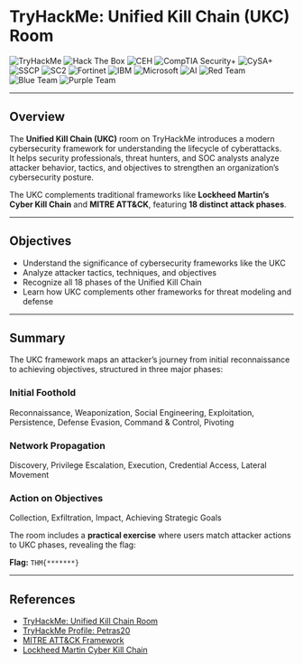 # TryHackMe: Unified Kill Chain (UKC) Room

![TryHackMe](https://img.shields.io/badge/TryHackMe-FF6C37?style=for-the-badge&logo=tryhackme&logoColor=white)
![Hack The Box](https://img.shields.io/badge/Hack%20The%20Box-4CAF50?style=for-the-badge&logo=hackthebox&logoColor=white)
![CEH](https://img.shields.io/badge/CEH-008000?style=for-the-badge&logo=ceh&logoColor=white)
![CompTIA Security+](https://img.shields.io/badge/Security%2B-0078D6?style=for-the-badge&logo=comptia&logoColor=white)
![CySA+](https://img.shields.io/badge/CySA%2B-800080?style=for-the-badge&logo=comptia&logoColor=white)
![SSCP](https://img.shields.io/badge/SSCP-0000FF?style=for-the-badge&logo=isc2&logoColor=white)
![SC2](https://img.shields.io/badge/SC2-DAA520?style=for-the-badge&logo=starcraft&logoColor=white)
![Fortinet](https://img.shields.io/badge/Fortinet-FF0000?style=for-the-badge&logo=fortinet&logoColor=white)
![IBM](https://img.shields.io/badge/IBM-0530ad?style=for-the-badge&logo=ibm&logoColor=white)
![Microsoft](https://img.shields.io/badge/Microsoft-0078D4?style=for-the-badge&logo=microsoft&logoColor=white)
![AI](https://img.shields.io/badge/AI-FF9900?style=for-the-badge&logo=artificial-intelligence&logoColor=white)
![Red Team](https://img.shields.io/badge/Red%20Team-E81123?style=for-the-badge&logo=redhat&logoColor=white)
![Blue Team](https://img.shields.io/badge/Blue%20Team-0078D7?style=for-the-badge&logo=blueprism&logoColor=white)
![Purple Team](https://img.shields.io/badge/Purple%20Team-800080?style=for-the-badge&logo=purple&logoColor=white)

---

## Overview
The **Unified Kill Chain (UKC)** room on TryHackMe introduces a modern cybersecurity framework for understanding the lifecycle of cyberattacks.  
It helps security professionals, threat hunters, and SOC analysts analyze attacker behavior, tactics, and objectives to strengthen an organization’s cybersecurity posture.  

The UKC complements traditional frameworks like **Lockheed Martin’s Cyber Kill Chain** and **MITRE ATT&CK**, featuring **18 distinct attack phases**.

---

## Objectives
- Understand the significance of cybersecurity frameworks like the UKC  
- Analyze attacker tactics, techniques, and objectives  
- Recognize all 18 phases of the Unified Kill Chain  
- Learn how UKC complements other frameworks for threat modeling and defense

---

## Summary
The UKC framework maps an attacker’s journey from initial reconnaissance to achieving objectives, structured in three major phases:

### Initial Foothold
Reconnaissance, Weaponization, Social Engineering, Exploitation, Persistence, Defense Evasion, Command & Control, Pivoting  

### Network Propagation
Discovery, Privilege Escalation, Execution, Credential Access, Lateral Movement  

### Action on Objectives
Collection, Exfiltration, Impact, Achieving Strategic Goals  

The room includes a **practical exercise** where users match attacker actions to UKC phases, revealing the flag:

**Flag:** `THM{*******}`

---

## References
- [TryHackMe: Unified Kill Chain Room](https://tryhackme.com/room/unifiedkillchain)  
- [TryHackMe Profile: Petras20](https://tryhackme.com/p/Petras20)  
- [MITRE ATT&CK Framework](https://attack.mitre.org/)  
- [Lockheed Martin Cyber Kill Chain](https://www.lockheedmartin.com/en-us/capabilities/cyber/cyber-kill-chain.html)
